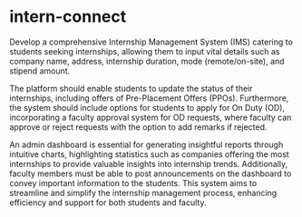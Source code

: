 # intern-connect
Develop a comprehensive Internship Management System (IMS) catering to students 
seeking internships, allowing them to input vital details such as company name, address, 
internship duration, mode (remote/on-site), and stipend amount. 

The platform should enable students to update the status of their internships, including offers of Pre-Placement Offers 
(PPOs). Furthermore, the system should include options for students to apply for On Duty 
(OD), incorporating a faculty approval system for OD requests, where faculty can approve or 
reject requests with the option to add remarks if rejected. 

An admin dashboard is essential for generating insightful reports through intuitive charts, highlighting statistics such as 
companies offering the most internships to provide valuable insights into internship trends. 
Additionally, faculty members must be able to post announcements on the dashboard to 
convey important information to the students. This system aims to streamline and simplify 
the internship management process, enhancing efficiency and support for both students and 
faculty. 
